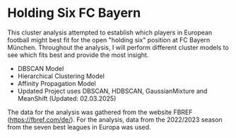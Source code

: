 # Holding Six FC Bayern

This cluster analysis attempted to establish which players in European football might best fit for the open "holding six" position at FC Bayern München.
Throughout the analysis, I will perform different cluster models to see which fits best and provide the most insight.
- DBSCAN Model
- Hierarchical Clustering Model
- Affinity Propagation Model
- Updated Project uses DBSCAN, HDBSCAN, GaussianMixture and MeanShift (Updated: 02.03.2025)

The data for the analysis was gathered from the website FBREF
(https://fbref.com/de/). For the analysis, data from the 2022/2023 season from the seven best leagues in Europa was used.
